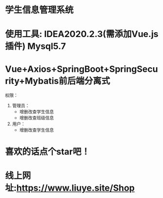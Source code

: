 # 学生信息管理系统
# 使用工具: IDEA2020.2.3(需添加Vue.js插件) Mysql5.7
# Vue+Axios+SpringBoot+SpringSecurity+Mybatis前后端分离式
权限：
1. 管理员：
    - 增删改查学生信息
    - 增删改查班级信息
2. 用户：
    - 增删改查学生信息
# 喜欢的话点个star吧！
# 线上网址:https://www.liuye.site/Shop
